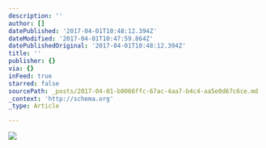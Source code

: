 ```yaml
---
description: ''
author: []
datePublished: '2017-04-01T10:48:12.394Z'
dateModified: '2017-04-01T10:47:59.864Z'
datePublishedOriginal: '2017-04-01T10:48:12.394Z'
title: ''
publisher: {}
via: {}
inFeed: true
starred: false
sourcePath: _posts/2017-04-01-b0066ffc-67ac-4aa7-b4c4-aa5e0d67c6ce.md
_context: 'http://schema.org'
_type: Article

---
```

![](https://the-grid-user-content.s3-us-west-2.amazonaws.com/f93ec039-2496-4e9a-9ccd-99731f3480b0.jpg)